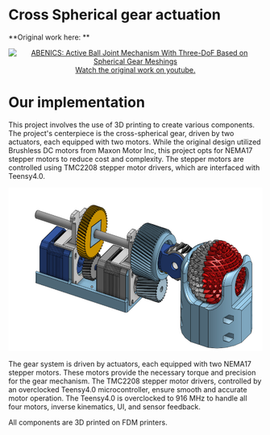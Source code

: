 # Cross Spherical gear actuation

**Original work here: **<p align="center">
  <a href="https://www.youtube.com/watch?v=hhDdfiRCQS4">
    <img src="https://i.ytimg.com/an_webp/hhDdfiRCQS4/mqdefault_6s.webp?du=3000&sqp=COzZvKUG&rs=AOn4CLA3J-dkEpdE3YvnwDObh-YkiyPLpw" alt="ABENICS: Active Ball Joint Mechanism With Three-DoF Based on Spherical Gear Meshings" width="240" height="180"><br>
    Watch the original work on youtube.
  </a>
</p>

# Our implementation 
This project involves the use of 3D printing to create various components. The project's centerpiece is the cross-spherical gear, driven by two actuators, each equipped with two motors. While the original design utilized Brushless DC motors from Maxon Motor Inc, this project opts for NEMA17 stepper motors to reduce cost and complexity. The stepper motors are controlled using TMC2208 stepper motor drivers, which are interfaced with Teensy4.0.

<p align="center">
  <img src="images/DIY-abenics.png" alt="ABENICS, The original implementation" width="600" height="325"><br>
</p>

The gear system is driven by actuators, each equipped with two NEMA17 stepper motors. These motors provide the necessary torque and precision for the gear mechanism. The TMC2208 stepper motor drivers, controlled by an overclocked Teensy4.0 microcontroller, ensure smooth and accurate motor operation. The Teensy4.0 is overclocked to 916 MHz to handle all four motors, inverse kinematics, UI, and sensor feedback.

All components are 3D printed on FDM printers.
